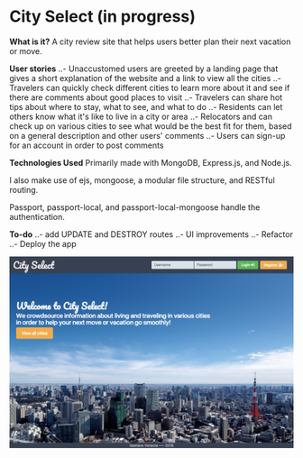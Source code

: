 # City Select (in progress)

**What is it?**
A city review site that helps users better plan their next vacation or move.

**User stories**
..- Unaccustomed users are greeted by a landing page that gives a short explanation of the website and a link to view all the cities
..- Travelers can quickly check different cities to learn more about it and see if there are comments about good places to visit
..- Travelers can share hot tips about where to stay, what to see, and what to do
..- Residents can let others know what it's like to live in a city or area
..- Relocators and can check up on various cities to see what would be the best fit for them, based on a general description and other users' comments
..- Users can sign-up for an account in order to post comments

**Technologies Used**
Primarily made with MongoDB, Express.js, and Node.js.

I also make use of ejs, mongoose, a modular file structure, and RESTful routing.

Passport, passport-local, and passport-local-mongoose handle the authentication.

**To-do**
..- add UPDATE and DESTROY routes
..- UI improvements
..- Refactor
..- Deploy the app

![screenshot of the landing page](https://github.com/gvenezia/myWebsite/blob/master/images/citySelect.png)
